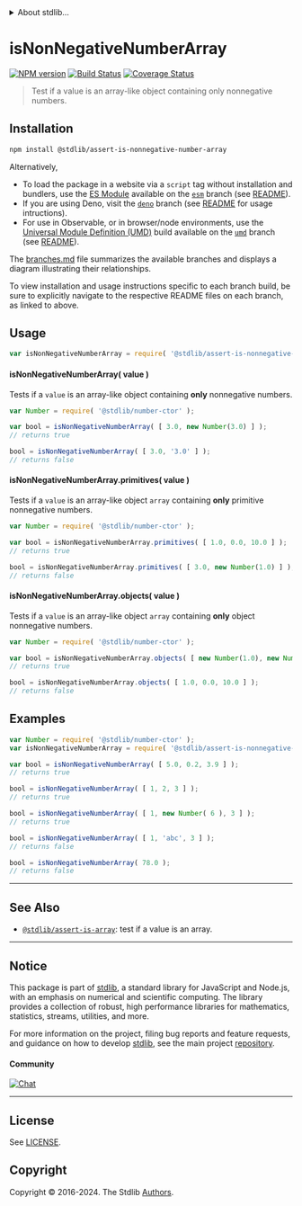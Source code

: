 <!--

@license Apache-2.0

Copyright (c) 2018 The Stdlib Authors.

Licensed under the Apache License, Version 2.0 (the "License");
you may not use this file except in compliance with the License.
You may obtain a copy of the License at

   http://www.apache.org/licenses/LICENSE-2.0

Unless required by applicable law or agreed to in writing, software
distributed under the License is distributed on an "AS IS" BASIS,
WITHOUT WARRANTIES OR CONDITIONS OF ANY KIND, either express or implied.
See the License for the specific language governing permissions and
limitations under the License.

-->


<details>
  <summary>
    About stdlib...
  </summary>
  <p>We believe in a future in which the web is a preferred environment for numerical computation. To help realize this future, we've built stdlib. stdlib is a standard library, with an emphasis on numerical and scientific computation, written in JavaScript (and C) for execution in browsers and in Node.js.</p>
  <p>The library is fully decomposable, being architected in such a way that you can swap out and mix and match APIs and functionality to cater to your exact preferences and use cases.</p>
  <p>When you use stdlib, you can be absolutely certain that you are using the most thorough, rigorous, well-written, studied, documented, tested, measured, and high-quality code out there.</p>
  <p>To join us in bringing numerical computing to the web, get started by checking us out on <a href="https://github.com/stdlib-js/stdlib">GitHub</a>, and please consider <a href="https://opencollective.com/stdlib">financially supporting stdlib</a>. We greatly appreciate your continued support!</p>
</details>

# isNonNegativeNumberArray

[![NPM version][npm-image]][npm-url] [![Build Status][test-image]][test-url] [![Coverage Status][coverage-image]][coverage-url] <!-- [![dependencies][dependencies-image]][dependencies-url] -->

> Test if a value is an array-like object containing only nonnegative numbers.

<section class="installation">

## Installation

```bash
npm install @stdlib/assert-is-nonnegative-number-array
```

Alternatively,

-   To load the package in a website via a `script` tag without installation and bundlers, use the [ES Module][es-module] available on the [`esm`][esm-url] branch (see [README][esm-readme]).
-   If you are using Deno, visit the [`deno`][deno-url] branch (see [README][deno-readme] for usage intructions).
-   For use in Observable, or in browser/node environments, use the [Universal Module Definition (UMD)][umd] build available on the [`umd`][umd-url] branch (see [README][umd-readme]).

The [branches.md][branches-url] file summarizes the available branches and displays a diagram illustrating their relationships.

To view installation and usage instructions specific to each branch build, be sure to explicitly navigate to the respective README files on each branch, as linked to above.

</section>

<section class="usage">

## Usage

```javascript
var isNonNegativeNumberArray = require( '@stdlib/assert-is-nonnegative-number-array' );
```

#### isNonNegativeNumberArray( value )

Tests if a `value` is an array-like object containing **only** nonnegative numbers.

<!-- eslint-disable no-new-wrappers -->

```javascript
var Number = require( '@stdlib/number-ctor' );

var bool = isNonNegativeNumberArray( [ 3.0, new Number(3.0) ] );
// returns true

bool = isNonNegativeNumberArray( [ 3.0, '3.0' ] );
// returns false
```

#### isNonNegativeNumberArray.primitives( value )

Tests if a `value` is an array-like object `array` containing **only** primitive nonnegative numbers.

<!-- eslint-disable no-new-wrappers -->

```javascript
var Number = require( '@stdlib/number-ctor' );

var bool = isNonNegativeNumberArray.primitives( [ 1.0, 0.0, 10.0 ] );
// returns true

bool = isNonNegativeNumberArray.primitives( [ 3.0, new Number(1.0) ] );
// returns false
```

#### isNonNegativeNumberArray.objects( value )

Tests if a `value` is an array-like object `array` containing **only** object nonnegative numbers.

<!-- eslint-disable no-new-wrappers, max-len -->

```javascript
var Number = require( '@stdlib/number-ctor' );

var bool = isNonNegativeNumberArray.objects( [ new Number(1.0), new Number(1.0) ] );
// returns true

bool = isNonNegativeNumberArray.objects( [ 1.0, 0.0, 10.0 ] );
// returns false
```

</section>

<!-- /.usage -->

<section class="examples">

## Examples

<!-- eslint-disable no-new-wrappers -->

<!-- eslint no-undef: "error" -->

```javascript
var Number = require( '@stdlib/number-ctor' );
var isNonNegativeNumberArray = require( '@stdlib/assert-is-nonnegative-number-array' );

var bool = isNonNegativeNumberArray( [ 5.0, 0.2, 3.9 ] );
// returns true

bool = isNonNegativeNumberArray( [ 1, 2, 3 ] );
// returns true

bool = isNonNegativeNumberArray( [ 1, new Number( 6 ), 3 ] );
// returns true

bool = isNonNegativeNumberArray( [ 1, 'abc', 3 ] );
// returns false

bool = isNonNegativeNumberArray( 78.0 );
// returns false
```

</section>

<!-- /.examples -->

<!-- Section for related `stdlib` packages. Do not manually edit this section, as it is automatically populated. -->

<section class="related">

* * *

## See Also

-   <span class="package-name">[`@stdlib/assert-is-array`][@stdlib/assert/is-array]</span><span class="delimiter">: </span><span class="description">test if a value is an array.</span>

</section>

<!-- /.related -->

<!-- Section for all links. Make sure to keep an empty line after the `section` element and another before the `/section` close. -->


<section class="main-repo" >

* * *

## Notice

This package is part of [stdlib][stdlib], a standard library for JavaScript and Node.js, with an emphasis on numerical and scientific computing. The library provides a collection of robust, high performance libraries for mathematics, statistics, streams, utilities, and more.

For more information on the project, filing bug reports and feature requests, and guidance on how to develop [stdlib][stdlib], see the main project [repository][stdlib].

#### Community

[![Chat][chat-image]][chat-url]

---

## License

See [LICENSE][stdlib-license].


## Copyright

Copyright &copy; 2016-2024. The Stdlib [Authors][stdlib-authors].

</section>

<!-- /.stdlib -->

<!-- Section for all links. Make sure to keep an empty line after the `section` element and another before the `/section` close. -->

<section class="links">

[npm-image]: http://img.shields.io/npm/v/@stdlib/assert-is-nonnegative-number-array.svg
[npm-url]: https://npmjs.org/package/@stdlib/assert-is-nonnegative-number-array

[test-image]: https://github.com/stdlib-js/assert-is-nonnegative-number-array/actions/workflows/test.yml/badge.svg?branch=main
[test-url]: https://github.com/stdlib-js/assert-is-nonnegative-number-array/actions/workflows/test.yml?query=branch:main

[coverage-image]: https://img.shields.io/codecov/c/github/stdlib-js/assert-is-nonnegative-number-array/main.svg
[coverage-url]: https://codecov.io/github/stdlib-js/assert-is-nonnegative-number-array?branch=main

<!--

[dependencies-image]: https://img.shields.io/david/stdlib-js/assert-is-nonnegative-number-array.svg
[dependencies-url]: https://david-dm.org/stdlib-js/assert-is-nonnegative-number-array/main

-->

[chat-image]: https://img.shields.io/gitter/room/stdlib-js/stdlib.svg
[chat-url]: https://app.gitter.im/#/room/#stdlib-js_stdlib:gitter.im

[stdlib]: https://github.com/stdlib-js/stdlib

[stdlib-authors]: https://github.com/stdlib-js/stdlib/graphs/contributors

[umd]: https://github.com/umdjs/umd
[es-module]: https://developer.mozilla.org/en-US/docs/Web/JavaScript/Guide/Modules

[deno-url]: https://github.com/stdlib-js/assert-is-nonnegative-number-array/tree/deno
[deno-readme]: https://github.com/stdlib-js/assert-is-nonnegative-number-array/blob/deno/README.md
[umd-url]: https://github.com/stdlib-js/assert-is-nonnegative-number-array/tree/umd
[umd-readme]: https://github.com/stdlib-js/assert-is-nonnegative-number-array/blob/umd/README.md
[esm-url]: https://github.com/stdlib-js/assert-is-nonnegative-number-array/tree/esm
[esm-readme]: https://github.com/stdlib-js/assert-is-nonnegative-number-array/blob/esm/README.md
[branches-url]: https://github.com/stdlib-js/assert-is-nonnegative-number-array/blob/main/branches.md

[stdlib-license]: https://raw.githubusercontent.com/stdlib-js/assert-is-nonnegative-number-array/main/LICENSE

<!-- <related-links> -->

[@stdlib/assert/is-array]: https://github.com/stdlib-js/assert-is-array

<!-- </related-links> -->

</section>

<!-- /.links -->
